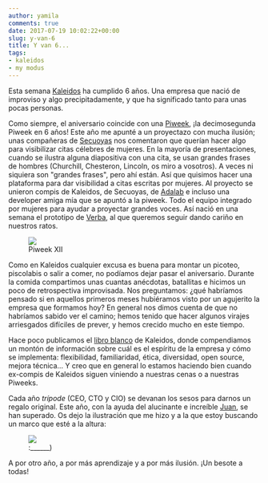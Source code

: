```yaml
---
author: yamila
comments: true
date: 2017-07-19 10:02:22+00:00
slug: y-van-6
title: Y van 6...
tags:
- kaleidos
- my modus
---
```


Esta semana <a href="http://kaleidos.net" target="_new">Kaleidos</a> ha cumplido 6 años. Una empresa que nació de improviso y algo precipitadamente, y que ha significado tanto para unas pocas personas.

<!--more-->

Como siempre, el aniversario coincide con una <a href="http://piweek.com" target="_new">Piweek</a>, ¡la decimosegunda Piweek en 6 años! Este año me apunté a un proyectazo con mucha ilusión; unas compañeras de <a href="http://secuoyas.com" target="_new">Secuoyas</a> nos comentaron que querían hacer algo para visibilizar citas célebres de mujeres. En la mayoría de presentaciones, cuando se ilustra alguna diapositiva con una cita, se usan grandes frases de hombres (Churchill, Chesteron, Lincoln, os miro a vosotros). A veces ni siquiera son "grandes frases", pero ahí están. Así que quisimos hacer una plataforma para dar visibilidad a citas escritas por mujeres. Al proyecto se unieron compis de Kaleidos, de Secuoyas, de <a href="http://adalab.es" target="_new">Adalab</a> e incluso una developer amiga mía que se apuntó a la piweek. Todo el equipo integrado por mujeres para ayudar a proyectar grandes voces. Así nació en una semana el prototipo de <a href="http://verba-mujer.es" target="_new">Verba</a>, al que queremos seguir dando cariño en nuestros ratos.

<figure>
<img src="https://farm5.staticflickr.com/4315/35898095561_d2abb5770c_c.jpg" />
<figcaption>Piweek XII</figcaption>
</figure>



Como en Kaleidos cualquier excusa es buena para montar un picoteo, piscolabis o salir a comer, no podíamos dejar pasar el aniversario. Durante la comida compartimos unas cuantas anécdotas, batallitas e hicimos un poco de retrospectiva improvisada. Nos preguntamos: ¿qué habríamos pensado si en aquellos primeros meses hubiéramos visto por un agujerito la empresa que formamos hoy? En general nos dimos cuenta de que no habríamos sabido ver el camino; hemos tenido que hacer algunos virajes arriesgados difíciles de prever, y hemos crecido mucho en este tiempo.

Hace poco publicamos el <a href="https://kaleidos.github.io/libro-blanco/" target="_new">libro blanco</a> de Kaleidos, donde compendiamos un montón de información sobre cuál es el espíritu de la empresa y cómo se implementa: flexibilidad, familiaridad, ética, diversidad, open source, mejora técnica... Y creo que en general lo estamos haciendo bien cuando ex-compis de Kaleidos siguen viniendo a nuestras cenas o a nuestras Piweeks.

Cada año <em>trípode</em> (CEO, CTO y CIO) se devanan los sesos para darnos un regalo original. Este año, con la ayuda del alucinante e increíble <a href="http://twitter.com/elhombretecla" target="_new">Juan</a>, se han superado. Os dejo la ilustración que me hizo y a la que estoy buscando un marco que esté a la altura:

<figure>
<img src="https://farm5.staticflickr.com/4301/35898093691_2312013933_c.jpg" />
<figcaption>:______)</figcaption>
</figure>

A por otro año, a por más aprendizaje y a por más ilusión. ¡Un besote a todas!
